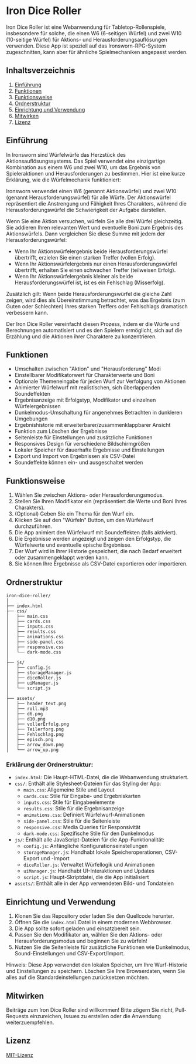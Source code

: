 # Iron Dice Roller

Iron Dice Roller ist eine Webanwendung für Tabletop-Rollenspiele, insbesondere für solche, die einen W6 (6-seitigen Würfel) und zwei W10 (10-seitige Würfel) für Aktions- und Herausforderungsauflösungen verwenden. Diese App ist speziell auf das Ironsworn-RPG-System zugeschnitten, kann aber für ähnliche Spielmechaniken angepasst werden.

## Inhaltsverzeichnis

1. [Einführung](#einführung)
2. [Funktionen](#funktionen)
3. [Funktionsweise](#funktionsweise)
4. [Ordnerstruktur](#ordnerstruktur)
5. [Einrichtung und Verwendung](#einrichtung-und-verwendung)
6. [Mitwirken](#mitwirken)
7. [Lizenz](#lizenz)

## Einführung

In Ironsworn sind Würfelwürfe das Herzstück des Aktionsauflösungssystems. Das Spiel verwendet eine einzigartige Kombination aus einem W6 und zwei W10, um das Ergebnis von Spieleraktionen und Herausforderungen zu bestimmen. Hier ist eine kurze Erklärung, wie die Würfelmechanik funktioniert:

Ironsworn verwendet einen W6 (genannt Aktionswürfel) und zwei W10 (genannt Herausforderungswürfel) für alle Würfe. Der Aktionswürfel repräsentiert die Anstrengung und Fähigkeit Ihres Charakters, während die Herausforderungswürfel die Schwierigkeit der Aufgabe darstellen.

Wenn Sie eine Aktion versuchen, würfeln Sie alle drei Würfel gleichzeitig. Sie addieren Ihren relevanten Wert und eventuelle Boni zum Ergebnis des Aktionswürfels. Dann vergleichen Sie diese Summe mit jedem der Herausforderungswürfel:

- Wenn Ihr Aktionswürfelergebnis beide Herausforderungswürfel übertrifft, erzielen Sie einen starken Treffer (vollen Erfolg).
- Wenn Ihr Aktionswürfelergebnis nur einen Herausforderungswürfel übertrifft, erhalten Sie einen schwachen Treffer (teilweisen Erfolg).
- Wenn Ihr Aktionswürfelergebnis kleiner als beide Herausforderungswürfel ist, ist es ein Fehlschlag (Misserfolg).

Zusätzlich gilt: Wenn beide Herausforderungswürfel die gleiche Zahl zeigen, wird dies als Übereinstimmung betrachtet, was das Ergebnis (zum Guten oder Schlechten) Ihres starken Treffers oder Fehlschlags dramatisch verbessern kann.

Der Iron Dice Roller vereinfacht diesen Prozess, indem er die Würfe und Berechnungen automatisiert und es den Spielern ermöglicht, sich auf die Erzählung und die Aktionen ihrer Charaktere zu konzentrieren.

## Funktionen

- Umschalten zwischen "Aktion" und "Herausforderung" Modi
- Einstellbarer Modifikatorwert für Charakterwerte und Boni
- Optionale Themeneingabe für jeden Wurf zur Verfolgung von Aktionen
- Animierter Würfelwurf mit realistischen, sich überlappenden Soundeffekten
- Ergebnisanzeige mit Erfolgstyp, Modifikator und einzelnen Würfelergebnissen
- Dunkelmodus-Umschaltung für angenehmes Betrachten in dunkleren Umgebungen
- Ergebnishistorie mit erweiterbarer/zusammenklappbarer Ansicht
- Funktion zum Löschen der Ergebnisse
- Seitenleiste für Einstellungen und zusätzliche Funktionen
- Responsives Design für verschiedene Bildschirmgrößen
- Lokaler Speicher für dauerhafte Ergebnisse und Einstellungen
- Export und Import von Ergebnissen als CSV-Datei
- Soundeffekte können ein- und ausgeschaltet werden

## Funktionsweise

1. Wählen Sie zwischen Aktions- oder Herausforderungsmodus.
2. Stellen Sie Ihren Modifikator ein (repräsentiert die Werte und Boni Ihres Charakters).
3. (Optional) Geben Sie ein Thema für den Wurf ein.
4. Klicken Sie auf den "Würfeln" Button, um den Würfelwurf durchzuführen.
5. Die App animiert den Würfelwurf mit Soundeffekten (falls aktiviert).
6. Die Ergebnisse werden angezeigt und zeigen den Erfolgstyp, die Würfelwerte und eventuelle epische Ergebnisse.
7. Der Wurf wird in Ihrer Historie gespeichert, die nach Bedarf erweitert oder zusammengeklappt werden kann.
8. Sie können Ihre Ergebnisse als CSV-Datei exportieren oder importieren.

## Ordnerstruktur

```
iron-dice-roller/
│
├── index.html
├── css/
│   ├── main.css
│   ├── cards.css
│   ├── inputs.css
│   ├── results.css
│   ├── animations.css
│   ├── side-panel.css
│   ├── responsive.css
│   └── dark-mode.css
│
├── js/
│   ├── config.js
│   ├── storageManager.js
│   ├── diceRoller.js
│   ├── uiManager.js
│   └── script.js
│
├── assets/
│   ├── header_text.png
│   ├── roll.mp3
│   ├── d6.png
│   ├── d10.png
│   ├── vollerErfolg.png
│   ├── Teilerforg.png
│   ├── Fehlschlag.png
│   ├── episch.png
│   ├── arrow_down.png
│   └── arrow_up.png
```

### Erklärung der Ordnerstruktur:

- `index.html`: Die Haupt-HTML-Datei, die die Webanwendung strukturiert.
- `css/`: Enthält alle Stylesheet-Dateien für das Styling der App:
  - `main.css`: Allgemeine Stile und Layout
  - `cards.css`: Stile für Eingabe- und Ergebniskarten
  - `inputs.css`: Stile für Eingabeelemente
  - `results.css`: Stile für die Ergebnisanzeige
  - `animations.css`: Definiert Würfelwurf-Animationen
  - `side-panel.css`: Stile für die Seitenleiste
  - `responsive.css`: Media Queries für Responsivität
  - `dark-mode.css`: Spezifische Stile für den Dunkelmodus
- `js/`: Enthält alle JavaScript-Dateien für die App-Funktionalität:
  - `config.js`: Anfängliche Konfigurationseinstellungen
  - `storageManager.js`: Handhabt lokale Speicheroperationen, CSV-Export und -Import
  - `diceRoller.js`: Verwaltet Würfellogik und Animationen
  - `uiManager.js`: Handhabt UI-Interaktionen und Updates
  - `script.js`: Haupt-Skriptdatei, die die App initialisiert
- `assets/`: Enthält alle in der App verwendeten Bild- und Tondateien

## Einrichtung und Verwendung

1. Klonen Sie das Repository oder laden Sie den Quellcode herunter.
2. Öffnen Sie die `index.html` Datei in einem modernen Webbrowser.
3. Die App sollte sofort geladen und einsatzbereit sein.
4. Passen Sie den Modifikator an, wählen Sie den Aktions- oder Herausforderungsmodus und beginnen Sie zu würfeln!
5. Nutzen Sie die Seitenleiste für zusätzliche Funktionen wie Dunkelmodus, Sound-Einstellungen und CSV-Export/Import.

Hinweis: Diese App verwendet den lokalen Speicher, um Ihre Wurf-Historie und Einstellungen zu speichern. Löschen Sie Ihre Browserdaten, wenn Sie alles auf die Standardeinstellungen zurücksetzen möchten.

## Mitwirken

Beiträge zum Iron Dice Roller sind willkommen! Bitte zögern Sie nicht, Pull-Requests einzureichen, Issues zu erstellen oder die Anwendung weiterzuempfehlen.

## Lizenz

[MIT-Lizenz](LICENSE)
